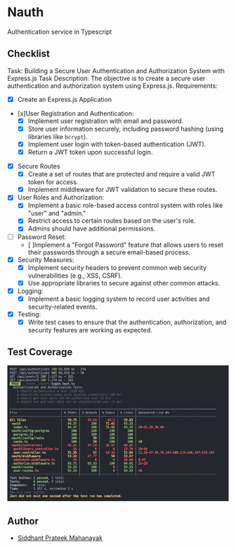#  Nauth

Authentication service in Typescript

## Checklist

Task: Building a Secure User Authentication and Authorization System with Express.js
Task Description: The objective is to create a secure user authentication and
authorization system using Express.js.
Requirements:
- [x] Create an Express.js Application
- [x]User Registration and Authentication:
    - [x] Implement user registration with email and password.
    - [x] Store user information securely, including password hashing (using libraries like `bcrypt`).
    - [x] Implement user login with token-based authentication (JWT).
    - [x] Return a JWT token upon successful login.
- [x] Secure Routes
    - [x] Create a set of routes that are protected and require a valid JWT token for access.
    - [x] Implement middleware for JWT validation to secure these routes.
- [x] User Roles and Authorization:
    - [x] Implement a basic role-based access control system with roles like "user" and "admin."
    - [x] Restrict access to certain routes based on the user's role.
    - [x] Admins should have additional permissions.
- [ ] Password Reset:
    - [ ]Implement a "Forgot Password" feature that allows users to reset their passwords through a secure email-based process.
- [x] Security Measures:
    - [x] Implement security headers to prevent common web security vulnerabilities (e.g., XSS, CSRF).
    - [x] Use appropriate libraries to secure against other common attacks.
- [x] Logging:
    - [x] Implement a basic logging system to record user activities and security-related events.
- [x] Testing:
    - [x] Write test cases to ensure that the authentication, authorization, and security features are working as expected.

## Test Coverage

![](./assets/test.png)


## Author

- [Siddhant Prateek Mahanayak](https://github.com/siddhantprateek)